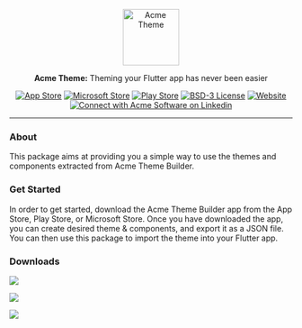 <p align="center">
<img src="https://raw.githubusercontent.com/MattHamburger/acme_theme_provider/main/images/acme-theme.png" height="100" alt="Acme Theme" />
</p>

<p align="center">
<strong>Acme Theme:</strong> Theming your Flutter app has never been easier
</p>

<p align="center">
<a href="https://apps.apple.com/np/app/acme-theme-builder/id1536335046"><img src="https://img.shields.io/badge/Download-App%20Store-blue" alt="App Store"></a>
<a href="https://apps.microsoft.com/store/detail/acme-theme-builder/9P69SSD49MVB?hl=en-ai&gl=ai"><img src="https://img.shields.io/badge/Download-Microsoft%20Store-orange" alt="Microsoft Store"></a>
<a href="https://play.google.com/store/apps/details?id=com.acmesoftware.theme&hl=en&gl=US"><img src="https://img.shields.io/badge/Download-Play%20Store-green" alt="Play Store"></a>
<a href="https://github.com/MattHamburger/acme_theme_provider/blob/main/LICENSE"><img src="https://img.shields.io/badge/License-BSD--3-informational" alt="BSD-3 License"></a>
<a href="https://acmesoftware.com"><img src="https://img.shields.io/website?url=https%3A%2F%2Facmesoftware.com" alt="Website"></a>
<a href="https://www.linkedin.com/company/acmesoftware"><img src="https://img.shields.io/badge/Connect--000?style=social&logo=linkedin" alt="Connect with Acme Software on Linkedin"></a>
</p>

---

### About

This package aims at providing you a simple way to use the themes and components extracted from Acme Theme Builder.

### Get Started

In order to get started, download the Acme Theme Builder app from the App Store, Play Store, or Microsoft Store. 
Once you have downloaded the app, you can create desired theme & components, and export it as a JSON file.
You can then use this package to import the theme into your Flutter app.

### Downloads
<a href="https://apps.apple.com/np/app/acme-theme-builder/id1536335046"><img src="https://raw.githubusercontent.com/MattHamburger/acme_theme_provider/main/images/app-store.svg"/></a>

<a href="https://apps.microsoft.com/store/detail/acme-theme-builder/9P69SSD49MVB?hl=en-ai&gl=ai"><img src="https://raw.githubusercontent.com/MattHamburger/acme_theme_provider/main/images/microsoft-store.svg"/></a>

<a href="https://play.google.com/store/apps/details?id=com.acmesoftware.theme&hl=en&gl=US"><img src="https://raw.githubusercontent.com/MattHamburger/acme_theme_provider/main/images/play-store.svg"/></a>

